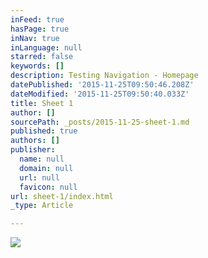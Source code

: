 ```yaml
---
inFeed: true
hasPage: true
inNav: true
inLanguage: null
starred: false
keywords: []
description: Testing Navigation - Homepage
datePublished: '2015-11-25T09:50:46.208Z'
dateModified: '2015-11-25T09:50:40.033Z'
title: Sheet 1
author: []
sourcePath: _posts/2015-11-25-sheet-1.md
published: true
authors: []
publisher:
  name: null
  domain: null
  url: null
  favicon: null
url: sheet-1/index.html
_type: Article

---
```

![](https://the-grid-user-content.s3-us-west-2.amazonaws.com/52791bfd-58f9-4448-9a39-d768bbc06d2a.jpg)